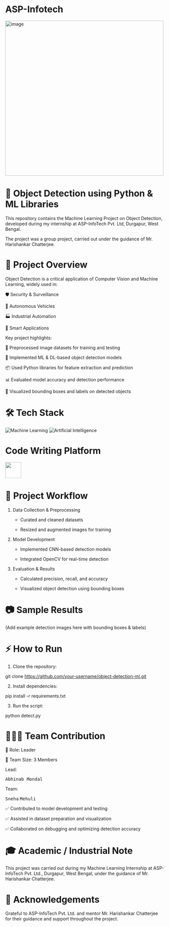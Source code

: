 # ASP-Infotech
<img width="500" height="489" alt="image" src="https://github.com/user-attachments/assets/a14f63eb-3dd9-4738-8c12-e4db54eb399a" />


# 🎯 Object Detection using Python & ML Libraries

This repository contains the Machine Learning Project on Object Detection, developed during my internship at ASP-InfoTech Pvt. Ltd, Durgapur, West Bengal.

The project was a group project, carried out under the guidance of Mr. Harishankar Chatterjee.

# 🚀 Project Overview

Object Detection is a critical application of Computer Vision and Machine Learning, widely used in:

🛡️ Security & Surveillance

🚗 Autonomous Vehicles

🏭 Industrial Automation

📱 Smart Applications

Key project highlights:

📸 Preprocessed image datasets for training and testing

🧠 Implemented ML & DL-based object detection models

📦 Used Python libraries for feature extraction and prediction

📊 Evaluated model accuracy and detection performance

🔎 Visualized bounding boxes and labels on detected objects

# 🛠 Tech Stack

![Machine Learning](https://img.shields.io/badge/Machine%20Learning-102230?style=for-the-badge&logo=tensorflow&logoColor=orange)
![Artificial Intelligence](https://img.shields.io/badge/Artificial%20Intelligence-0B3D91?style=for-the-badge&logo=openai&logoColor=white)

# Code Writing Platform
<img src="https://upload.wikimedia.org/wikipedia/commons/d/d0/Google_Colaboratory_SVG_Logo.svg" width="50px"/>




# 📂 Project Workflow

1. Data Collection & Preprocessing

   * Curated and cleaned datasets

   * Resized and augmented images for training

2. Model Development

   * Implemented CNN-based detection models

   * Integrated OpenCV for real-time detection

3. Evaluation & Results

   * Calculated precision, recall, and accuracy

   * Visualized object detection using bounding boxes

# 📷 Sample Results

(Add example detection images here with bounding boxes & labels)

# ⚡ How to Run

1. Clone the repository:

git clone https://github.com/your-username/object-detection-ml.git


2. Install dependencies:

pip install -r requirements.txt


3. Run the script:

python detect.py

# 👨‍👩‍👦 Team Contribution

📌 Role: Leader

👥 Team Size: 3 Members

 Lead:
<p>
  <kbd>Abhinab Mondal</kbd>
</p>

Team:
<p>
  <kbd>Sneha</kbd>
  <kbd>Mehuli</kbd>
</p>


✅ Contributed to model development and testing

✅ Assisted in dataset preparation and visualization

✅ Collaborated on debugging and optimizing detection accuracy

# 🎓 Academic / Industrial Note

This project was carried out during my Machine Learning Internship at ASP-InfoTech Pvt. Ltd., Durgapur, West Bengal, under the guidance of Mr. Harishankar Chatterjee.

# 🤝 Acknowledgements

Grateful to ASP-InfoTech Pvt. Ltd. and mentor Mr. Harishankar Chatterjee for their guidance and support throughout the project.
